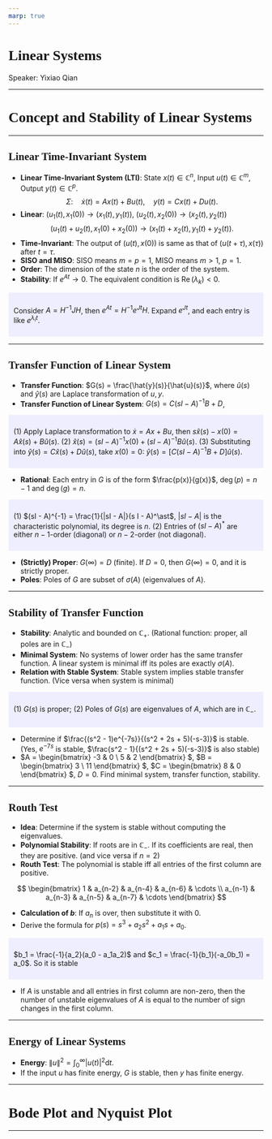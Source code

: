 ```yaml
---
marp: true
---
```

<style>
  section {
    font-family: 'LXGW Bright';
  }

  h1, h2, h3 {
    font-family: 'LXGW Bright';
  }
</style>
<style>
img[alt~="center"] {
  display: block;
  margin: 0 auto;
}
</style>
<style>
.note {
  background-color: #eef;
  padding: 10px;
  margin: 10px 0;
  text-align: left;
}
.trick {
  background-color: #fee;
  padding: 10px;
  margin: 10px 0;
  text-align: left;
}
</style>

# Linear Systems

Speaker: Yixiao Qian

---

# Concept and Stability of Linear Systems

---

## Linear Time-Invariant System

- **Linear Time-Invariant System (LTI)**: State $x(t) \in \mathbb{C}^n$, Input $u(t) \in \mathbb{C}^m$, Output $y(t) \in \mathbb{C}^p$.
$$
\Sigma: \quad \dot{x}(t) = A x(t) + Bu(t), \quad y(t) = Cx(t) + Du(t).
$$
- **Linear**: $(u_1(t), x_1(0)) \rightarrow (x_1(t), y_1(t))$, $(u_2(t), x_2(0)) \rightarrow (x_2(t), y_2(t))$
$$ (u_1(t) + u_2(t), x_1(0) + x_2(0)) \rightarrow (x_1(t)+x_2(t), y_1(t)+y_2(t)). $$
- **Time-Invariant**: The output of $(u(t), x(0))$ is same as that of $(u(t + \tau), x(\tau))$ after $t = \tau$.
- **SISO and MISO**: SISO means $m = p = 1$, MISO means $m > 1$, $p = 1$.
- **Order**: The dimension of the state $n$ is the order of the system.
- **Stability**: If $e^{At} \rightarrow 0$. The equivalent condition is $\operatorname{Re}(\lambda_k) < 0$.

<div class=note>

Consider $A = H^{-1}JH$, then $e^{At} = H^{-1}e^{Jt}H$. Expand $e^{Jt}$, and each entry is like $e^{\lambda_i t}$.

</div>




---

## Transfer Function of Linear System


- **Transfer Function**: $G(s) = \frac{\hat{y}(s)}{\hat{u}(s)}$, where $\hat{u}(s)$ and $\hat{y}(s)$ are Laplace transformation of $u,y$.
- **Transfer Function of Linear System**: $G(s) = C(sI - A)^{-1} B + D$, 

<div class=note>

(1) Apply Laplace transformation to $\dot{x} = Ax + Bu$, then $s \hat{x}(s) - x(0) = A\hat{x}(s) + B\hat{u}(s)$.
(2) $\hat{x}(s) = (s I - A)^{-1}x(0) + (sI - A)^{-1}B\hat{u}(s)$.
(3) Substituting into $\hat{y}(s) = C\hat{x}(s) + D\hat{u}(s)$, take $x(0) = 0$: $\hat{y}(s) = [C(sI - A)^{-1}B + D]\hat{u}(s)$.

</div>

- **Rational**: Each entry in $G$ is of the form $\frac{p(x)}{g(x)}$, $\operatorname{deg}(p) = n-1$ and $\operatorname{deg}(g) = n$.

<div class=note>

(1) $(sI - A)^{-1} = \frac{1}{|sI - A|}(s I - A)^\ast$, $|sI - A|$ is the characteristic polynomial, its degree is $n$.
(2) Entries of $(sI - A)^\ast$ are either $n - 1$-order (diagonal) or $n - 2$-order (not diagonal).

</div>

- **(Strictly) Proper**: $G(\infty) = D$ (finite). If $D = 0$, then $G(\infty) = 0$, and it is strictly proper.
- **Poles**: Poles of $G$ are subset of $\sigma(A)$ (eigenvalues of $A$).

---

## Stability of Transfer Function

- **Stability**: Analytic and bounded on $\mathbb{C}_+$. (Rational function: proper, all poles are in $\mathbb{C}_-$)
- **Minimal System**: No systems of lower order has the same transfer function. A linear system is minimal iff its poles are exactly $\sigma(A)$.
- **Relation with Stable System**: Stable system implies stable transfer function. (Vice versa when system is minimal)

<div class=note>

(1) $G(s)$ is proper; (2) Poles of $G(s)$ are eigenvalues of $A$, which are in $\mathbb{C}_-$.

</div>

- Determine if $\frac{(s^2 - 1)e^{-7s}}{(s^2 + 2s + 5)(-s-3)}$ is stable. (Yes, $e^{-7s}$ is stable, $\frac{s^2 - 1}{(s^2 + 2s + 5)(-s-3)}$ is also stable)
- $A =
\begin{bmatrix}
  -3 & 0 \\ 5 & 2
\end{bmatrix}
$, $B =
\begin{bmatrix}
  3 \\ 11
\end{bmatrix}
$, $C =
\begin{bmatrix}
  8 & 0
\end{bmatrix}
$, $D = 0$. Find minimal system, transfer function, stability.


---

## Routh Test

- **Idea**: Determine if the system is stable without computing the eigenvalues.
- **Polynomial Stability**: If roots are in $\mathbb{C}_-$. If its coefficients are real, then they are positive. (and vice versa if $n = 2$)
- **Routh Test**: The polynomial is stable iff all entries of the first column are positive.

$$
\begin{bmatrix}
  1 & a_{n-2} & a_{n-4} & a_{n-6} & \cdots \\
  a_{n-1} & a_{n-3} & a_{n-5} & a_{n-7} & \cdots
\end{bmatrix}
$$

- **Calculation of $b$**: If $a_n$ is over, then substitute it with $0$.
- Derive the formula for $p(s) = s^3 + a_2s^2 + a_1 s + a_0$.

<div class=note>

$b_1 = \frac{-1}{a_2}(a_0 - a_1a_2)$ and $c_1 = \frac{-1}{b_1}(-a_0b_1) = a_0$. So it is stable 

</div>

- If $A$ is unstable and all entries in first column are non-zero, then the number of unstable eigenvalues of $A$ is equal to the number of sign changes in the first column.

---

## Energy of Linear Systems

- **Energy**: $\displaystyle \|u\|^2 = \int_0^{\infty} |u(t)|^2 \mathrm{d} t$.
- If the input $u$ has finite energy, $G$ is stable, then $y$ has finite energy.

---

# Bode Plot and Nyquist Plot

---

